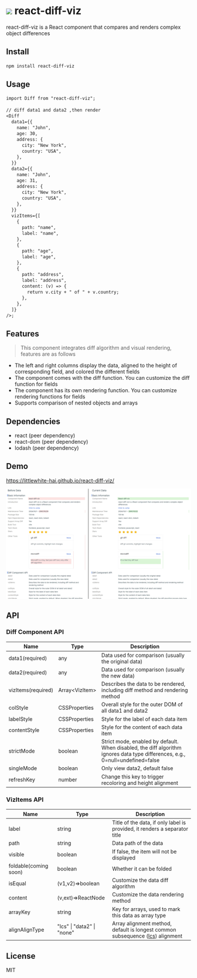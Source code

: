 # <img src="./public/diff.ico" height="20" /> react-diff-viz

react-diff-viz is a React component that compares and renders complex object differences

## Install

```bash
npm install react-diff-viz
```

## Usage

```tsx
import Diff from "react-diff-viz";

// diff data1 and data2 ,then render
<Diff
  data1={{
    name: "John",
    age: 30,
    address: {
      city: "New York",
      country: "USA",
    },
  }}
  data2={{
    name: "John",
    age: 31,
    address: {
      city: "New York",
      country: "USA",
    },
  }}
  vizItems={[
    {
      path: "name",
      label: "name",
    },
    {
      path: "age",
      label: "age",
    },
    {
      path: "address",
      label: "address",
      content: (v) => {
        return v.city + " of " + v.country;
      },
    },
  ]}
/>;
```

## Features

> This component integrates diff algorithm and visual rendering, features are as follows

- The left and right columns display the data, aligned to the height of corresponding field, and colored the different fields
- The component comes with the diff function. You can customize the diff function for fields
- The component has its own rendering function. You can customize rendering functions for fields
- Supports comparison of nested objects and arrays

## Dependencies

- react (peer dependency)
- react-dom (peer dependency)
- lodash (peer dependency)

## Demo

https://littlewhite-hai.github.io/react-diff-viz/

![demo](./docs/public/demo.png)

## API

### Diff Component API

| Name               | Type             | Description                                                                                                                    |
| ------------------ | ---------------- | ------------------------------------------------------------------------------------------------------------------------------ |
| data1(required)    | any              | Data used for comparison (usually the original data)                                                                           |
| data2(required)    | any              | Data used for comparison (usually the new data)                                                                                |
| vizItems(required) | Array\<VizItem\> | Describes the data to be rendered, including diff method and rendering method                                                  |
| colStyle           | CSSProperties    | Overall style for the outer DOM of all data1 and data2                                                                         |
| labelStyle         | CSSProperties    | Style for the label of each data item                                                                                          |
| contentStyle       | CSSProperties    | Style for the content of each data item                                                                                        |
| strictMode         | boolean          | Strict mode, enabled by default. When disabled, the diff algorithm ignores data type differences, e.g., 0=null=undefined=false |
| singleMode         | boolean          | Only view data2, default false                                                                                                 |
| refreshKey         | number           | Change this key to trigger recoloring and height alignment                                                                     |

### VizItems API

| Name                  | Type                       | Description                                                                                                                               |
| --------------------- | -------------------------- | ----------------------------------------------------------------------------------------------------------------------------------------- |
| label                 | string                     | Title of the data, if only label is provided, it renders a separator title                                                                |
| path                  | string                     | Data path of the data                                                                                                                     |
| visible               | boolean                    | If false, the item will not be displayed                                                                                                  |
| foldable(coming soon) | boolean                    | Whether it can be folded                                                                                                                  |
| isEqual               | (v1,v2)=>boolean           | Customize the data diff algorithm                                                                                                         |
| content               | (v,ext)=>ReactNode         | Customize the data rendering method                                                                                                       |
| arrayKey              | string                     | Key for arrays, used to mark this data as array type                                                                                      |
| alignAlignType        | "lcs" \| "data2" \| "none" | Array alignment method, default is longest common subsequence ([lcs](https://en.wikipedia.org/wiki/Longest_common_subsequence)) alignment |

## License

MIT
